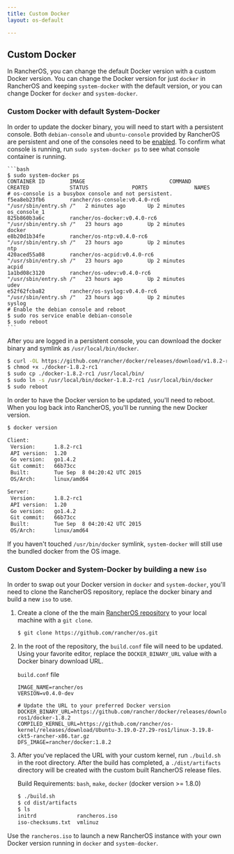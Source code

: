 ```yaml
---
title: Custom Docker
layout: os-default

---
```


## Custom Docker

In RancherOS, you can change the default Docker version with a custom Docker version. You can change the Docker version for just `docker` in RancherOS and keeping `system-docker` with the default version, or you can change Docker for `docker` and `system-docker`. 

### Custom Docker with default System-Docker

In order to update the docker binary, you will need to start with a persistent console. Both `debian-console` and `ubuntu-console` provided by RancherOS are persistent and one of the consoles need to be [enabled]({{site.baseurl}}/os/configuration/custom-console/). To confirm what console is running, run `sudo system-docker ps` to see what console container is running.

    ```bash
    $ sudo system-docker ps
    CONTAINER ID        IMAGE                           COMMAND                  CREATED             STATUS              PORTS               NAMES
    # os-console is a busybox console and not persistent. 
    f5ea8eb23fb6        rancher/os-console:v0.4.0-rc6   "/usr/sbin/entry.sh /"   2 minutes ago       Up 2 minutes                            os_console_1
    825b860b3a6c        rancher/os-docker:v0.4.0-rc6    "/usr/sbin/entry.sh /"   23 hours ago        Up 2 minutes                            docker
    e8b20d1b34fe        rancher/os-ntp:v0.4.0-rc6       "/usr/sbin/entry.sh /"   23 hours ago        Up 2 minutes                            ntp
    420aced55a08        rancher/os-acpid:v0.4.0-rc6     "/usr/sbin/entry.sh /"   23 hours ago        Up 2 minutes                            acpid
    1a1bd08c3120        rancher/os-udev:v0.4.0-rc6      "/usr/sbin/entry.sh /"   23 hours ago        Up 2 minutes                            udev
    e52f62fcba82        rancher/os-syslog:v0.4.0-rc6    "/usr/sbin/entry.sh /"   23 hours ago        Up 2 minutes                            syslog
    # Enable the debian console and reboot
    $ sudo ros service enable debian-console
    $ sudo reboot
    ```

After you are logged in a persistent console, you can download the docker binary and symlink as `/usr/local/bin/docker`.

```bash
$ curl -OL https://github.com/rancher/docker/releases/download/v1.8.2-rc1-ros/docker-1.8.2-rc1
$ chmod +x ./docker-1.8.2-rc1
$ sudo cp ./docker-1.8.2-rc1 /usr/local/bin/ 
$ sudo ln -s /usr/local/bin/docker-1.8.2-rc1 /usr/local/bin/docker 
$ sudo reboot
```

In order to have the Docker version to be updated, you'll need to reboot. When you log back into RancherOS, you'll be running the new Docker version. 

```bash
$ docker version

Client:
 Version:      1.8.2-rc1
 API version:  1.20
 Go version:   go1.4.2
 Git commit:   66b73cc
 Built:        Tue Sep  8 04:20:42 UTC 2015
 OS/Arch:      linux/amd64

Server:
 Version:      1.8.2-rc1
 API version:  1.20
 Go version:   go1.4.2
 Git commit:   66b73cc
 Built:        Tue Sep  8 04:20:42 UTC 2015
 OS/Arch:      linux/amd64
```

If you haven't touched `/usr/bin/docker` symlink, `system-docker` will still use the bundled docker from the OS image.

### Custom Docker and System-Docker by building a new `iso`

In order to swap out your Docker version in `docker` and `system-docker`, you'll need to clone the RancherOS repository, replace the docker binary and build a new `iso` to use.

1. Create a clone of the the main [RancherOS repository](https://github.com/rancher/os) to your local machine with a `git clone`. 

     ```bash
     $ git clone https://github.com/rancher/os.git
     ```

2. In the root of the repository, the `build.conf` file will need to be updated. Using your favorite editor, replace the `DOCKER_BINARY_URL` value with a Docker binary download URL. 

     `build.conf` file

     ```
     IMAGE_NAME=rancher/os
     VERSION=v0.4.0-dev

     # Update the URL to your preferred Docker version
     DOCKER_BINARY_URL=https://github.com/rancher/docker/releases/download/v1.8.2-ros1/docker-1.8.2
     COMPILED_KERNEL_URL=https://github.com/rancher/os-kernel/releases/download/Ubuntu-3.19.0-27.29-ros1/linux-3.19.8-ckt5-rancher-x86.tar.gz
     DFS_IMAGE=rancher/docker:1.8.2
     ```

3. After you've replaced the URL with your custom kernel, run `./build.sh` in the root directory. After the build has completed, a `./dist/artifacts` directory will be created with the custom built RancherOS release files. 

     Build Requirements: `bash`, `make`, `docker` (docker version >= 1.8.0)

     ```bash
     $ ./build.sh
     $ cd dist/artifacts
     $ ls
     initrd             rancheros.iso
     iso-checksums.txt	vmlinuz
     ```

Use the `rancheros.iso` to launch a new RancherOS instance with your own Docker version running in `docker` and `system-docker`.


